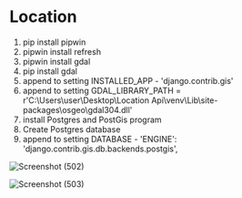 # Location

1. pip install pipwin
2. pipwin install refresh
3. pipwin install gdal
4. pip install gdal
5. append to setting INSTALLED_APP - 'django.contrib.gis'
6. append to setting GDAL_LIBRARY_PATH = r'C:\Users\user\Desktop\Location Api\venv\Lib\site-packages\osgeo\gdal304.dll'
7. install Postgres and PostGis program
8. Create Postgres database
9. append to setting DATABASE -  'ENGINE': 'django.contrib.gis.db.backends.postgis',


![Screenshot (502)](https://github.com/MLA2317/Location/assets/102922781/91e21778-2d3e-4ccd-8d79-4295ee92ecb3)


![Screenshot (503)](https://github.com/MLA2317/Location/assets/102922781/53b26952-ee0f-4b4d-a33a-d7af95470716)

